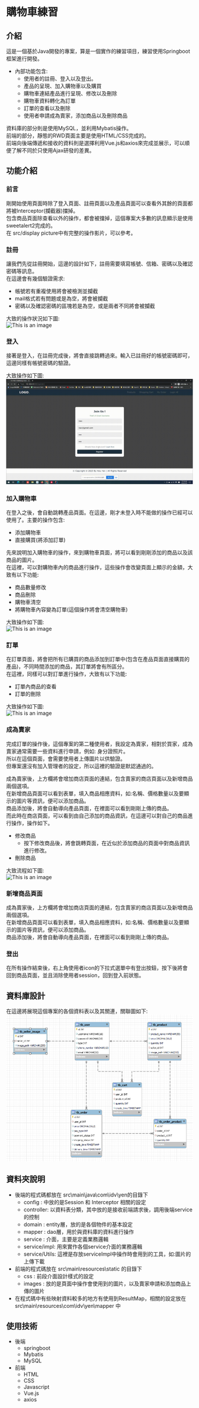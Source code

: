 # 購物車練習
## 介紹
這是一個基於Java開發的專案，算是一個實作的練習項目，練習使用Springboot框架進行開發。  
- 內部功能包含:
	- 使用者的註冊、登入以及登出。
	- 產品的呈現、加入購物車以及購買
	- 購物車連結產品進行呈現、修改以及刪除
	- 購物車資料轉化為訂單
	- 訂單的查看以及刪除
	- 使用者申請成為賣家，添加商品以及刪除商品

資料庫的部分則是使用MySQL，並利用Mybatis操作。  
前端的部分，靜態的RWD頁面主要是使用HTML/CSS完成的。  
前端向後端傳遞和接收的資料則是選擇利用Vue.js和axios來完成並展示，可以順便了解不同於只使用Ajax研發的差異。  
## 功能介紹
### 前言
剛開始使用頁面時除了登入頁面、註冊頁面以及產品頁面可以查看外其餘的頁面都將被Interceptor(攔截器)擋掉。  
包含商品頁面除查看以外的操作，都會被擋掉，這個專案大多數的訊息顯示是使用sweetalert2完成的。  
在 src/display picture中有完整的操作影片，可以參考。

### 註冊
讓我們先從註冊開始，這邊的設計如下，註冊需要填寫帳號、信箱、密碼以及確認密碼等訊息。  
在這邊會有幾個驗證需求:
- 帳號若有重複使用將會被檢測並攔截
- mail格式若有問題或是為空，將會被攔截
- 密碼以及確認密碼的區塊若是為空，或是兩者不同將會被攔截  

大致的操作狀況如下圖:  
![This is an image](https://github.com/YHYen/Shopping-Cart/blob/master/src/displayed%20pictures/register.gif)

### 登入
接著是登入，在註冊完成後，將會直接跳轉過來。輸入已註冊好的帳號密碼即可，這邊同樣有帳號密碼的驗證。  

大致操作如下圖:  
![This is an image](https://github.com/YHYen/Shopping-Cart/blob/master/src/displayed%20pictures/login.gif)

### 加入購物車
在登入之後，會自動跳轉產品頁面。在這邊，剛才未登入時不能做的操作已經可以使用了。主要的操作包含:
- 添加購物車
- 直接購買(將添加訂單)    

先來說明加入購物車的操作，來到購物車頁面，將可以看到剛剛添加的商品以及該商品的圖片。  
在這裡，可以對購物車內的商品進行操作，這些操作會改變頁面上顯示的金額，大致有以下功能:
- 商品數量修改
- 商品刪除
- 購物車清空
- 將購物車內容變為訂單(這個操作將會清空購物車)

大致操作如下圖:  
![This is an image](https://github.com/YHYen/Shopping-Cart/blob/master/src/displayed%20pictures/shoppingCart.gif)

### 訂單
在訂單頁面，將會把所有已購買的商品添加到訂單中(包含在產品頁面直接購買的產品)，不同時間添加的商品，其訂單將會有所區分。  
在這裡，同樣可以對訂單進行操作，大致有以下功能:
- 訂單內商品的查看
- 訂單的刪除

大致操作如下圖:   
![This is an image](https://github.com/YHYen/Shopping-Cart/blob/master/src/displayed%20pictures/order.gif)

### 成為賣家
完成訂單的操作後，這個專案的第二種使用者，我設定為賣家，相對於買家，成為賣家通常需要一些資料進行申請，例如: 身分證照片。  
所以在這個頁面，會需要使用者上傳圖片以供驗證。  
但專案還沒有加入管理者的設定，所以這裡的驗證是默認通過的。  

成為賣家後，上方欄將會增加商店頁面的連結，包含賣家的商店頁面以及新增商品兩個選項。  
在新增商品頁面可以看到表單，填入商品相應資料，如:名稱、價格數量以及要顯示的圖片等資訊，便可以添加商品。  
商品添加後，將會自動導向產品頁面，在裡面可以看到剛剛上傳的商品。  
而此時在商店頁面，可以看到由自己添加的商品資訊，在這邊可以對自己的商品進行操作，操作如下。  
- 修改商品
	- 按下修改商品後，將會跳轉頁面，在近似於添加商品的頁面中對商品資訊進行修改。
- 刪除商品  

大致流程如下圖:   
![This is an image](https://github.com/YHYen/Shopping-Cart/blob/master/src/displayed%20pictures/seller.gif)

### 新增商品頁面
成為賣家後，上方欄將會增加商店頁面的連結，包含賣家的商店頁面以及新增商品兩個選項。  
在新增商品頁面可以看到表單，填入商品相應資料，如:名稱、價格數量以及要顯示的圖片等資訊，便可以添加商品。  
商品添加後，將會自動導向產品頁面，在裡面可以看到剛剛上傳的商品。  

### 登出
在所有操作結束後，右上角使用者icon的下拉式選單中有登出按鈕，按下後將會回到商品頁面，並且消除使用者session，回到登入前狀態。

## 資料庫設計
在這邊將展現這個專案的各個資料表以及其關連，關聯圖如下:  
![This is an image](https://github.com/YHYen/Shopping-Cart/blob/master/src/displayed%20pictures/%E8%B3%87%E6%96%99%E8%A1%A8%E8%A8%AD%E8%A8%88.png)

## 資料夾說明
- 後端的程式碼都放在 src\main\java\com\idv\yen的目錄下  
	- config	: 中放的是Session 和 Interceptor 相關的設定  
	- controller: 以資料表分類，其中放的是接收前端請求後，調用後端service的控制  
	- domain	: entity層，放的是各個物件的基本設定
	- mapper	: dao層，用於與資料庫的資料進行操作
	- service	: 介面，主要是定義業務邏輯
	- service/impl: 用來實作各個service介面的業務邏輯
	- service/Utils: 這裡是存放serviceImpl中操作時會用到的工具，如:圖片的上傳下載
- 前端的程式碼放在 src\main\resources\static 的目錄下
	- css		: 前段介面設計樣式的設定
	- images	: 放的是頁面中操作會使用到的圖片，以及賣家申請和添加商品上傳的圖片
- 在程式碼中有些映射資料較多的地方有使用到ResultMap，相關的設定放在 src\main\resources\com\idv\yen\mapper 中

## 使用技術
- 後端
	- springboot
	- Mybatis
	- MySQL
- 前端
	- HTML
	- CSS
	- Javascript
	- Vue.js
	- axios

